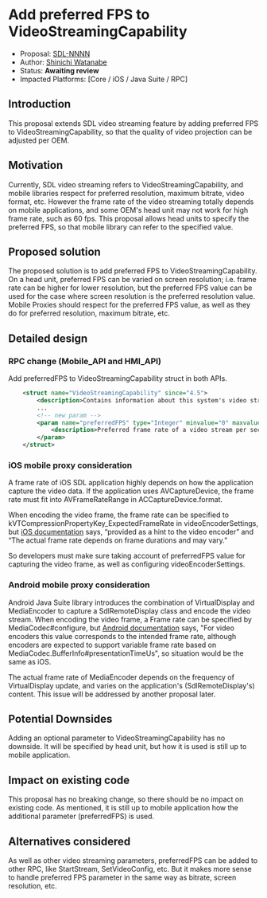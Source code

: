 # Add preferred FPS to VideoStreamingCapability

* Proposal: [SDL-NNNN](NNNN-add-preferred-FPS.md)
* Author: [Shinichi Watanabe](https://github.com/shiniwat)
* Status: **Awaiting review**
* Impacted Platforms: [Core / iOS / Java Suite / RPC]

## Introduction

This proposal extends SDL video streaming feature by adding preferred FPS to VideoStreamingCapability, so that the quality of video projection can be adjusted per OEM.

## Motivation

Currently, SDL video streaming refers to VideoStreamingCapability, and mobile libraries respect for preferred resolution, maximum bitrate, video format, etc.
However the frame rate of the video streaming totally depends on mobile applications, and some OEM's head unit may not work for high frame rate, such as 60 fps.
This proposal allows head units to specify the preferred FPS, so that mobile library can refer to the specified value. 

## Proposed solution

The proposed solution is to add preferred FPS to VideoStreamingCapability. On a head unit, preferred FPS can be varied on screen resolution; i.e. frame rate can be higher for lower resolution, but the preferred FPS value can be used for the case where screen resolution is the preferred resolution value.
Mobile Proxies should respect for the preferred FPS value, as well as they do for preferred resolution, maximum bitrate, etc.

## Detailed design

### RPC change (Mobile_API and HMI_API)

Add preferredFPS to VideoStreamingCapability struct in both APIs.

```xml
    <struct name="VideoStreamingCapability" since="4.5">
        <description>Contains information about this system's video streaming capabilities.</description>
        ...
        <!-- new param -->
        <param name="preferredFPS" type="Integer" minvalue="0" maxvalue="2147483647" mandatory="false">
            <description>Preferred frame rate of a video stream per second.</description>
        </param>
    </struct>
```

### iOS mobile proxy consideration

A frame rate of iOS SDL application highly depends on how the application capture the video data.
If the application uses AVCaptureDevice, the frame rate must fit into AVFrameRateRange in ACCaptureDevice.format.

When encoding the video frame, the frame rate can be specified to kVTCompressionPropertyKey_ExpectedFrameRate in videoEncoderSettings, but [iOS documentation](https://developer.apple.com/documentation/videotoolbox/kvtcompressionpropertykey_expectedframerate) says, “provided as a hint to the video encoder” and “The actual frame rate depends on frame durations and may vary.”

So developers must make sure taking account of preferredFPS value for capturing the video frame, as well as configuring videoEncoderSettings.

### Android mobile proxy consideration

Android Java Suite library introduces the combination of VirtualDisplay and MediaEncoder to capture a SdlRemoteDisplay class and encode the video stream.
When encoding the video frame, a Frame rate can be specified by MediaCodec#configure, but [Android documentation](https://developer.android.com/reference/android/media/MediaFormat.html#KEY_FRAME_RATE) says, "For video encoders this value corresponds to the intended frame rate, although encoders are expected to support variable frame rate based on MediaCodec.BufferInfo#presentationTimeUs",
so situation would be the same as iOS.

The actual frame rate of MediaEncoder depends on the frequency of VirtualDisplay update, and varies on the application's (SdlRemoteDisplay's) content. 
This issue will be addressed by another proposal later.

## Potential Downsides

Adding an optional parameter to VideoStreamingCapability has no downside. It will be specified by head unit, but how it is used is still up to mobile application.

## Impact on existing code

This proposal has no breaking change, so there should be no impact on existing code. As mentioned, it is still up to mobile application how the additional parameter (preferredFPS) is used.

## Alternatives considered

As well as other video streaming parameters, preferredFPS can be added to other RPC, like StartStream, SetVideoConfig, etc.
But it makes more sense to handle preferred FPS parameter in the same way as bitrate, screen resolution, etc.